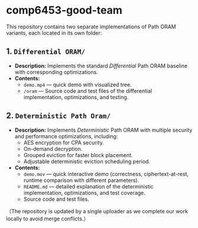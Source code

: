 # comp6453-good-team

This repository contains two separate implementations of Path ORAM variants, each located in its own folder:

## 1. `Differential ORAM/`
- **Description:** Implements the standard *Differential* Path ORAM baseline with corresponding optimizations.
- **Contents:**
  - `demo.mp4` — quick demo with visualized tree.
  - `/oram` — Source code and test files of the differential implementation, optimizations, and testing.

## 2. `Deterministic Path Oram/`
- **Description:** Implements *Deterministic* Path ORAM with multiple security and performance optimizations, including:
  - AES encryption for CPA security.
  - On-demand decryption.
  - Grouped eviction for faster block placement.
  - Adjustable deterministic eviction scheduling period.
- **Contents:**
  - `demo.mov` — quick interactive demo (correctness, ciphertext-at-rest, runtime comparison with different parameters).
  - `README.md` — detailed explanation of the deterministic implementation, optimizations, and test coverage.
  - Source code and test files.

（The repository is updated by a single uploader as we complete our work locally to avoid merge conflicts.）
